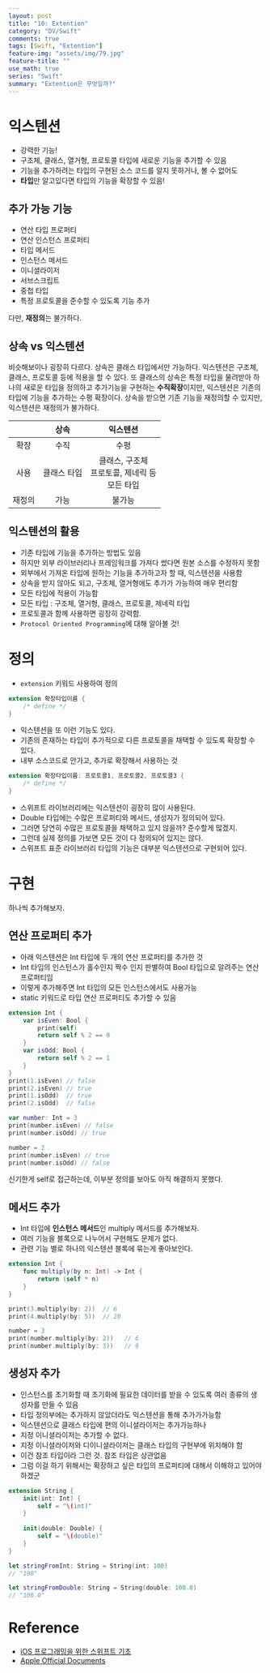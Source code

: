 ```yaml
---
layout: post
title: "10: Extention"
category: "DV/Swift"
comments: true
tags: [Swift, "Extention"]
feature-img: "assets/img/79.jpg"
feature-title: ""
use_math: true
series: "Swift"
summary: "Extention은 무엇일까?"
---
```


# 익스텐션

* 강력한 기능!
* 구조체, 클래스, 열거형, 프로토콜 타입에 새로운 기능을 추가할 수 있음
* 기능을 추가하려는 타입의 구현된 소스 코드를 알지 못하거나, 볼 수 없어도
* **타입**만 알고있다면 타입의 기능을 확장할 수 있음!

## 추가 가능 기능

* 연산 타입 프로퍼티
* 연산 인스턴스 프로퍼티
* 타입 메서드
* 인스턴스 메서드
* 이니셜라이저
* 서브스크립트
* 중첩 타입
* 특정 프로토콜을 준수할 수 있도록 기능 추가

다만, **재정의**는 불가하다.


## 상속 vs 익스텐션

비슷해보이나 굉장히 다르다. 상속은 클래스 타입에서만 가능하다. 익스텐션은 구조체, 클래스, 프로토콜 등에 적용을 할 수 있다. 또 클래스의 상속은 특정 타입을 물려받아 하나의 새로운 타입을 정의하고 추가기능을 구현하는 **수직확장**이지만, 익스텐션은 기존의 타입에 기능을 추가하는 수평 확장이다. 상속을 받으면 기존 기능을 재정의할 수 있지만, 익스텐션은 재정의가 불가하다.


|   |상속|익스텐션|
|:-:|:-:|:-:|
|확장|수직|수평|
|사용|클래스 타입|클래스, 구조체 <br> 프로토콜, 제네릭 등<br> 모든 타입|
|재정의|가능|불가능|


## 익스텐션의 활용

* 기존 타입에 기능을 추가하는 방법도 있음
* 하지만 외부 라이브러리나 프레임워크를 가져다 썼다면 원본 소스를 수정하지 못함
* 외부에서 가져온 타입에 원하는 기능을 추가하고자 할 때, 익스텐션을 사용함
* 상속을 받지 않아도 되고, 구조체, 열거형에도 추가가 가능하여 매우 편리함
* 모든 타입에 적용이 가능함
* 모든 타입 : 구조체, 열거형, 클래스, 프로토콜, 제네릭 타입
* 프로토콜과 함께 사용하면 굉장히 강력함.
* `Protocol Oriented Programming`에 대해 알아볼 것!


# 정의

* `extension` 키워드 사용하여 정의

```swift
extension 확장타입이름 {
    /* define */
}
```

* 익스텐션을 또 이런 기능도 있다.
* 기존의 존재하는 타입이 추가적으로 다른 프로토콜을 채택할 수 있도록 확장할 수 있다.
* 내부 소스코드로 안가고, 추가로 확장해서 사용하는 것

```swift
extension 확장타입이름: 프로토콜1, 프로토콜2, 프로토콜3 {
    /* define */
}
```

* 스위프트 라이브러리에는 익스텐션이 굉장히 많이 사용된다.  
* Double 타입에는 수많은 프로퍼티와 메서드, 생성자가 정의되어 있다.
* 그러면 당연히 수많은 프로토콜을 채택하고 있지 않을까? 준수할게 많겠지.
* 그런데 실제 정의를 가보면 모든 것이 다 정의되어 있지는 않다.
* 스위프트 표준 라이브러리 타입의 기능은 대부분 익스텐션으로 구현되어 있다.


# 구현

하나씩 추가해보자.

## 연산 프로퍼티 추가

* 아래 익스텐션은 Int 타입에 두 개의 연산 프로퍼티를 추가한 것
* Int 타입의 인스턴스가 홀수인지 짝수 인지 판별하여 Bool 타입으로 알려주는 연산 프로퍼티임
* 이렇게 추가해주면 Int 타입의 모든 인스턴스에서도 사용가능
* static 키워드로 타입 연산 프로퍼티도 추가할 수 있음

```swift
extension Int {
    var isEven: Bool {
        print(self)
        return self % 2 == 0
    }
    var isOdd: Bool {
        return self % 2 == 1
    }
}
print(1.isEven) // false
print(2.isEven) // true
print(1.isOdd)  // true
print(2.isOdd)  // false

var number: Int = 3
print(number.isEven) // false
print(number.isOdd) // true

number = 2
print(number.isEven) // true
print(number.isOdd) // false
```

신기한게 self로 접근하는데, 이부분 정의를 보아도 아직 해결하지 못했다.

## 메서드 추가
* Int 타입에 **인스턴스 메서드**인 multiply 메서드를 추가해보자.
* 여러 기능을 블록으로 나누어서 구현해도 문제가 없다.
* 관련 기능 별로 하나의 익스텐션 블록에 묶는게 좋아보인다.

```swift
extension Int {
    func multiply(by n: Int) -> Int {
        return (self * n)
    }
}

print(3.multiply(by: 2))  // 6
print(4.multiply(by: 5))  // 20

number = 3
print(number.multiply(by: 2))   // 6
print(number.multiply(by: 3))   // 9
```

## 생성자 추가

* 인스턴스를 초기화할 때 초기화에 필요한 데이터를 받을 수 있도록 여러 종류의 생성자를 만들 수 있음
* 타입 정의부에는 추가하지 않았더라도 익스텐션을 통해 추가가가능함
* 익스텐션으로 클래스 타입에 편의 이니셜라이저는 추가가능하나
* 지정 이니셜라이저는 추가할 수 없다.
* 지정 이니셜라이저와 디이니셜라이저는 클래스 타입의 구현부에 위치해야 함
* 이건 참조 타입이라 그런 것. 참조 타입은 상관없음
* 그럼 이걸 하기 위해서는 확장하고 싶은 타입의 프로퍼티에 대해서 이해하고 있어야 하겠군

```swift
extension String {
    init(int: Int) {
        self = "\(int)"
    }
    
    init(double: Double) {
        self = "\(double)"
    }
}

let stringFromInt: String = String(int: 100)
// "100"

let stringFromDouble: String = String(double: 100.0)
// "100.0"

```

# Reference

* [iOS 프로그래밍을 위한 스위프트 기초](https://www.boostcourse.org/mo122/lecture/11299?isDesc=false)
* [Apple Official Documents](https://docs.swift.org/swift-book/LanguageGuide/Extensions.html)